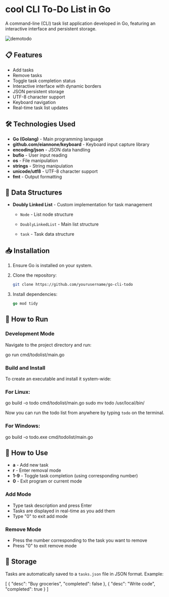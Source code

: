 # cool CLI To-Do List in Go

A command-line (CLI) task list application developed in Go, featuring an interactive interface and persistent storage.

![demotodo](/home/me/projects/sandbox/demotodo.gif)

## 📋 Features

- Add tasks
- Remove tasks
- Toggle task completion status
- Interactive interface with dynamic borders
- JSON persistent storage
- UTF-8 character support
- Keyboard navigation
- Real-time task list updates

## 🛠️ Technologies Used

- **Go (Golang)** - Main programming language
- **github.com/eiannone/keyboard** - Keyboard input capture library
- **encoding/json** - JSON data handling
- **bufio** - User input reading
- **os** - File manipulation
- **strings** - String manipulation
- **unicode/utf8** - UTF-8 character support
- **fmt** - Output formatting

## 🔧 Data Structures

- **Doubly Linked List** - Custom implementation for task management
  - `Node` - List node structure
  
  - `DoublyLinkedList` - Main list structure
  
  - `task` - Task data structure
  
    

## 📥 Installation

1. Ensure Go is installed on your system.
2. Clone the repository:

   ```bash
   git clone https://github.com/yourusername/go-cli-todo
   ```

3. Install dependencies:

   ```go
   go mod tidy
   ```



## 🚀 How to Run



### Development Mode
Navigate to the project directory and run:

go run cmd/todolist/main.go



### Build and Install
To create an executable and install it system-wide:

### For Linux:
go build -o todo cmd/todolist/main.go
sudo mv todo /usr/local/bin/

Now you can run the todo list from anywhere by typing `todo` on the terminal.



### For Windows:
go build -o todo.exe cmd/todolist/main.go



## 📝 How to Use

- **a** - Add new task
- **r** - Enter removal mode
- **1-9** - Toggle task completion (using corresponding number)
- **0** - Exit program or current mode

### Add Mode
- Type task description and press Enter
- Tasks are displayed in real-time as you add them
- Type "0" to exit add mode

### Remove Mode
- Press the number corresponding to the task you want to remove
- Press "0" to exit remove mode

## 💾 Storage

Tasks are automatically saved to a `tasks.json` file in JSON format. Example:

[
    {
        "desc": "Buy groceries",
        "completed": false
    },
    {
        "desc": "Write code",
        "completed": true
    }
]

